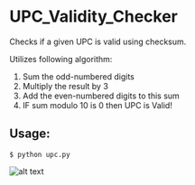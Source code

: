 # UPC_Validity_Checker


Checks if a given UPC is valid using checksum.

Utilizes following algorithm:
1) Sum the odd-numbered digits 
2) Multiply the result by 3
3) Add the even-numbered digits to this sum
4) IF sum modulo 10 is 0 then UPC is Valid!

## Usage:


```$ python upc.py```

![alt text](https://github.com/bradegan/UPC-validity-checker/blob/master/usage.PNG?raw=true)




